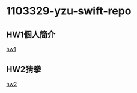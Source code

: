 # 1103329-yzu-swift-repo
## HW1個人簡介
[hw1](https://github.com/MKE0108/1103329-swift/blob/main/hw1/hw1.md)
## HW2猜拳
[hw2](https://github.com/MKE0108/1103329-swift/blob/main/hw2/hw2.md)
